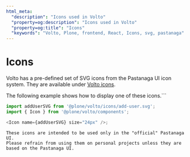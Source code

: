 ```yaml
---
html_meta:
  "description": "Icons used in Volto"
  "property=og:description": "Icons used in Volto"
  "property=og:title": "Icons"
  "keywords": "Volto, Plone, frontend, React, Icons, svg, pastanaga"
---
```


# Icons

Volto has a pre-defined set of SVG icons from the Pastanaga UI icon system.
They are available under [Volto icons](https://github.com/plone/volto/tree/master/src/icons).

The following example shows how to display one of these icons.```

```js
import addUserSVG from '@plone/volto/icons/add-user.svg';
import { Icon } from '@plone/volto/components';

<Icon name={addUserSVG} size="24px" />;
```

```{note}
These icons are intended to be used only in the "official" Pastanaga UI.
Please refrain from using them on personal projects unless they are based on the Pastanaga UI.
```
